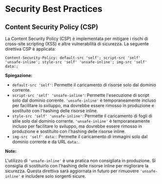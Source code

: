 # Security Best Practices

## Content Security Policy (CSP)

La Content Security Policy (CSP) è implementata per mitigare i rischi di cross-site scripting (XSS) e altre vulnerabilità di sicurezza.  La seguente direttiva CSP è applicata:

```
Content-Security-Policy: default-src 'self'; script-src 'self' 'unsafe-inline'; style-src 'self' 'unsafe-inline'; img-src 'self' data:;
```

**Spiegazione:**

* `default-src 'self'`:  Permette il caricamento di risorse solo dal dominio corrente.
* `script-src 'self' 'unsafe-inline'`: Permette l'esecuzione di script solo dal dominio corrente.  `'unsafe-inline'` è temporaneamente incluso per facilitare lo sviluppo, ma dovrebbe essere rimosso in produzione e sostituito con l'hashing delle risorse inline.
* `style-src 'self' 'unsafe-inline'`: Permette il caricamento di fogli di stile solo dal dominio corrente. `'unsafe-inline'` è temporaneamente incluso per facilitare lo sviluppo, ma dovrebbe essere rimosso in produzione e sostituito con l'hashing delle risorse inline.
* `img-src 'self' data:`: Permette il caricamento di immagini solo dal dominio corrente e da URL `data:`.

**Note:**

L'utilizzo di `'unsafe-inline'` è una pratica non consigliata in produzione.  Si consiglia di sostituirlo con l'hashing delle risorse inline per migliorare la sicurezza.  Questa direttiva sarà aggiornata in futuro per rimuovere `'unsafe-inline'` e includere solo sorgenti sicure.